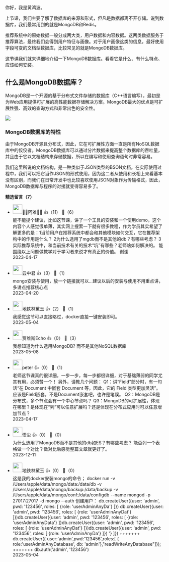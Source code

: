 你好，我是黄鸿波。

上节课，我们主要了解了数据库的来源和形式，但凡是数据都离不开存储。说到数据库，我们最常用到的就是MongoDB和Redis。

推荐系统中的原始数据一般分成两大类，用户数据和内容数据。这两类数据服务于推荐算法，最终我们会得到用户特征与画像。对于用户画像这类的信息，最好使用字段可变的文档型数据库，比较常见的就是MongoDB数据库。

这节课我们就来详细地介绍一下MongoDB数据库。看看它是什么、有什么特点、应该如何安装。

## 什么是MongoDB数据库？

MongoDB是一个开源的基于分布式文件存储的数据库（C++语言编写），最初是为Web应用提供可扩展的高性能数据存储解决方案。MongoDB最大的优点是可扩展性强、高效的查询方式和非常出色的安全性。

![](https://static001.geekbang.org/resource/image/ec/52/ec37cf94b227833379c7152f71ce2d52.png?wh=2000x600)

### MongoDB数据库的特性

由于MongoDB开源且分布式，因此，它在可扩展性方面一直是所有NoSQL数据库中的佼佼者。MongoDB数据库可以通过分片数据来提高整个数据库的吞吐量，并且由于它以文档结构来存储数据，所以在编写和使用查询语句时非常容易。

我们这里所说的文档结构，是一种类似于JSON类型的BSON文档。在实际使用过程中，我们可以把它当作JSON的形式使用，因为这二者从使用和长相上来看基本没有区别，而我们在日常开发中也比较喜欢使用JSON对象作为传输格式，因此，MongoDB数据库与程序的对接就变得容易多了。
<div><strong>精选留言（7）</strong></div><ul>
<li><img src="https://static001.geekbang.org/account/avatar/00/14/69/7b/62c46d44.jpg" width="30px"><span>👂🏻阿难👂🏻</span> 👍（11） 💬（6）<div>能不能提个建议，比如这节课，讲了一个工具的安装和一个使用demo，这个内容个人感觉很单薄，其实网上搜索一下就有很多教程，作为学员其实希望了解更多的是：1当前用户在推荐系统中都会和其他模块如何交互，它在推荐架构中的作用是什么？
2为什么选用了mgdb而不是其他的db？有哪些考虑？ 
3 实际推荐系统中，和当前技术有关的技术“坑”有哪些？老师啥如何解决的。
能围绕以上问题做教学对于学习者来说才有真正的价值。 谢谢</div>2023-04-17</li><br/><li><img src="https://static001.geekbang.org/account/avatar/00/16/18/60/ecdb8ff9.jpg" width="30px"><span>云中君</span> 👍（3） 💬（1）<div>mongo安装与使用，放一个链接就可以…建议以后的安装与使用不用重点讲，多讲点推荐核心点</div>2023-04-20</li><br/><li><img src="https://static001.geekbang.org/account/avatar/00/12/f0/5f/25942dfb.jpg" width="30px"><span>地铁林黛玉</span> 👍（2） 💬（1）<div>我感觉这节可以直接略过，docker直接一键安装即可。</div>2023-05-04</li><br/><li><img src="https://static001.geekbang.org/account/avatar/00/2b/09/98/397c2c81.jpg" width="30px"><span>贾维斯Echo</span> 👍（0） 💬（3）<div>我想知道为什么选用MongoDB? 而不是其他NoSQL数据库</div>2023-05-08</li><br/><li><img src="https://static001.geekbang.org/account/avatar/00/10/25/87/f3a69d1b.jpg" width="30px"><span>peter</span> 👍（0） 💬（1）<div>老师这节课真的很详细，一步一步，每一步都很详细，对于基础薄弱的同学尤其有用，必须赞一个！
另外，请教几个问题：
Q1：讲“Field”部分时，有一句话“在 Document 中嵌套 Document 等，因此，它的 Field 类型更加灵活”。应该是Field嵌套，不是Document嵌套吧，也许是笔误。
Q2：MongoDB是分布式，多个节点会有一个中心节点吗？
Q3：MongoDB的可扩展性，体现在哪里？是体现在“列”可以任意扩展吗？还是体现在分布式应用时可以任意增加节点？</div>2023-04-17</li><br/><li><img src="https://static001.geekbang.org/account/avatar/00/21/67/fe/5d17661a.jpg" width="30px"><span>悟尘</span> 👍（0） 💬（0）<div>为什么选用了MongoDB而不是其他的db如ES？有哪些考虑？ 能否列一个表格做一个对比？做对比后感觉整篇文章就更好了。</div>2023-12-11</li><br/><li><img src="https://static001.geekbang.org/account/avatar/00/12/f0/5f/25942dfb.jpg" width="30px"><span>地铁林黛玉</span> 👍（0） 💬（0）<div>这是我的docker安装mongo的命令；
docker run -v &#47;Users&#47;apple&#47;data&#47;mongo&#47;data:&#47;data&#47;db -v &#47;Users&#47;apple&#47;data&#47;mongo&#47;backup:&#47;data&#47;backup -v &#47;Users&#47;apple&#47;data&#47;mongo&#47;conf:&#47;data&#47;configdb --name mongod -p 27017:27017 -d mongo --auth
创建用户：
db.createUser({user: &#39;admin&#39;, pwd: &#39;123456&#39;, roles: [ {role: &#39;userAdminAnyDa&#39;} ]}) db.createUser({user: &#39;admin&#39;, pwd: &#39;123456&#39;, roles: [ {role: &#39;userAdminAnyDat&#39;} ]})db.createUser({user: &#39;admin&#39;, pwd: &#39;123456&#39;, roles: [ {role: &#39;userAdminAnyData&#39;} ]}db.createUser({user: &#39;admin&#39;, pwd: &#39;123456&#39;, roles: [ {role: &#39;userAdminAnyDat&#39;} ]})db.createUser({user: &#39;admin&#39;, pwd: &#39;123456&#39;, roles: [ {role: &#39;userAdminAnyDa&#39;} ]}) &#39;} ]})
+++++++
db.createUser({ user:&#39;admin&#39;,pwd:&#39;123456&#39;,roles:[ { role:&#39;userAdminAnyDatabase&#39;, db: &#39;admin&#39;},&quot;readWriteAnyDatabase&quot;]});
+++++++
db.auth(&#39;admin&#39;, &#39;123456&#39;)</div>2023-05-04</li><br/>
</ul>